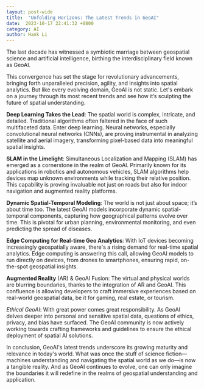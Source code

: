 ```yaml
---
layout: post-wide
title:  "Unfolding Horizons: The Latest Trends in GeoAI"
date:  2023-10-17 22:41:32 +0800
category: AI 
author: Hank Li
---
```


The last decade has witnessed a symbiotic marriage between geospatial science and artificial intelligence, birthing the interdisciplinary field known as GeoAI. 

This convergence has set the stage for revolutionary advancements, bringing forth unparalleled precision, agility, and insights into spatial analytics. But like every evolving domain, GeoAI is not static. Let's embark on a journey through its most recent trends and see how it’s sculpting the future of spatial understanding.  

**Deep Learning Takes the Lead**: The spatial world is complex, intricate, and detailed. Traditional algorithms often faltered in the face of such multifaceted data. Enter deep learning. Neural networks, especially convolutional neural networks (CNNs), are proving instrumental in analyzing satellite and aerial imagery, transforming pixel-based data into meaningful spatial insights. 

**SLAM in the Limelight**: Simultaneous Localization and Mapping (SLAM) has emerged as a cornerstone in the realm of GeoAI. Primarily known for its applications in robotics and autonomous vehicles, SLAM algorithms help devices map unknown environments while tracking their relative position. This capability is proving invaluable not just on roads but also for indoor navigation and augmented reality platforms. 

**Dynamic Spatial-Temporal Modeling**: The world is not just about space; it’s about time too. The latest GeoAI models incorporate dynamic spatial-temporal components, capturing how geographical patterns evolve over time. This is pivotal for urban planning, environmental monitoring, and even predicting the spread of diseases. 

**Edge Computing for Real-time Geo Analytics**: With IoT devices becoming increasingly geospatially aware, there's a rising demand for real-time spatial analytics. Edge computing is answering this call, allowing GeoAI models to run directly on devices, from drones to smartphones, ensuring rapid, on-the-spot geospatial insights.

**Augmented Reality** (AR) & GeoAI Fusion: The virtual and physical worlds are blurring boundaries, thanks to the integration of AR and GeoAI. This confluence is allowing developers to craft immersive experiences based on real-world geospatial data, be it for gaming, real estate, or tourism.  

*Ethical GeoAI*: With great power comes great responsibility. As GeoAI delves deeper into personal and sensitive spatial data, questions of ethics, privacy, and bias have surfaced. The GeoAI community is now actively working towards crafting frameworks and guidelines to ensure the ethical deployment of spatial AI solutions.  

In conclusion, GeoAI's latest trends underscore its growing maturity and relevance in today's world. What was once the stuff of science fiction—machines understanding and navigating the spatial world as we do—is now a tangible reality. And as GeoAI continues to evolve, one can only imagine the boundaries it will redefine in the realms of geospatial understanding and application.
